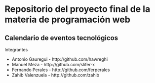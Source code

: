 <h1>Repositorio del proyecto final de la materia de programación web</h1>
<h2>Calendario de eventos tecnológicos</h2>

<p>Integrantes</p>
<ul>
	<li>Antonio Gauregui - http://github.com/hawreghi</li>
	<li>Manuel Meza - http://github.com/slifer-x</li>
	<li>Fernando Perales - http://github.com/ferperales</li>
	<li>Zahib Valenzuela - http://github.com/zahib</li>
</ul>
